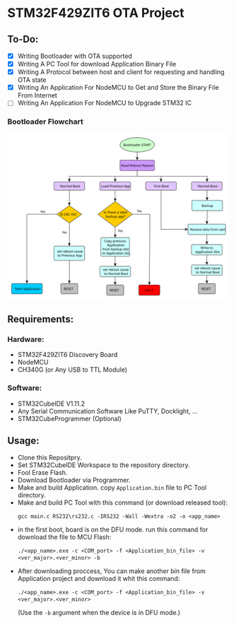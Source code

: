 # STM32F429ZIT6 OTA Project

## To-Do:

- [x] Writing Bootloader with OTA supported
- [x] Writing A PC Tool for download Application Binary File
- [x] Writing A Protocol between host and client for requesting and handling OTA state
- [x] Writing An Application For NodeMCU to Get and Store the Binary File From Internet
- [ ] Writing An Application For NodeMCU to Upgrade STM32 IC

### Bootloader Flowchart
![Bootloader Flowchart](./images/Bootloader.svg)

## Requirements:
### Hardware:
- STM32F429ZIT6 Discovery Board
- NodeMCU
- CH340G (or Any USB to TTL Module)

### Software:
- STM32CubeIDE V1.11.2
- Any Serial Communication Software Like PuTTY, Docklight, ...
- STM32CubeProgrammer (Optional)

## Usage:
- Clone this Repositpry.
- Set STM32CubeIDE Workspace to the repository directory.
- Fool Erase Flash.
- Download Bootloader via Programmer.
- Make and build Application. copy `Application.bin` file to PC Tool directory.
- Make and build PC Tool with this command (or download released tool):
  ```
  gcc main.c RS232\rs232.c -IRS232 -Wall -Wextra -o2 -o <app_name>
  ```
- in the first boot, board is on the DFU mode. run this command for download the file to MCU Flash:
  ```
  ./<app_name>.exe -c <COM_port> -f <Application_bin_file> -v <ver_major>.<ver_minor> -b
  ```
- After downloading proccess, You can make another bin file from Application project and download it whit this command:
  ```
  ./<app_name>.exe -c <COM_port> -f <Application_bin_file> -v <ver_major>.<ver_minor>
  ```
  (Use the `-b` argument when the device is in DFU mode.)


